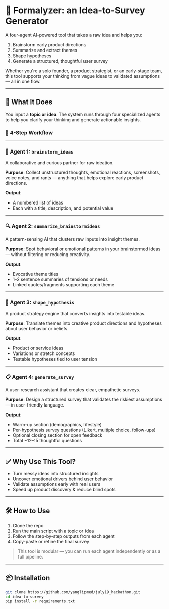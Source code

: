 # 🧠 Formalyzer: an Idea-to-Survey Generator

A four-agent AI-powered tool that takes a raw idea and helps you:
1. Brainstorm early product directions
2. Summarize and extract themes
3. Shape hypotheses
4. Generate a structured, thoughtful user survey

Whether you're a solo founder, a product strategist, or an early-stage team, this tool supports your thinking from vague ideas to validated assumptions — all in one flow.

---

## 🚀 What It Does

You input a **topic or idea**. The system runs through four specialized agents to help you clarify your thinking and generate actionable insights.

### 🧩 4-Step Workflow

---

### 🧠 Agent 1: `brainstorm_ideas`

A collaborative and curious partner for raw ideation.

**Purpose**: Collect unstructured thoughts, emotional reactions, screenshots, voice notes, and rants — anything that helps explore early product directions.

**Output**:
- A numbered list of ideas
- Each with a title, description, and potential value

---

### 🔍 Agent 2: `summarize_brainstormideas`

A pattern-sensing AI that clusters raw inputs into insight themes.

**Purpose**: Spot behavioral or emotional patterns in your brainstormed ideas — without filtering or reducing creativity.

**Output**:
- Evocative theme titles
- 1–2 sentence summaries of tensions or needs
- Linked quotes/fragments supporting each theme

---

### 🧪 Agent 3: `shape_hypothesis`

A product strategy engine that converts insights into testable ideas.

**Purpose**: Translate themes into creative product directions and hypotheses about user behavior or beliefs.

**Output**:
- Product or service ideas
- Variations or stretch concepts
- Testable hypotheses tied to user tension

---

### 📋 Agent 4: `generate_survey`

A user-research assistant that creates clear, empathetic surveys.

**Purpose**: Design a structured survey that validates the riskiest assumptions — in user-friendly language.

**Output**:
- Warm-up section (demographics, lifestyle)
- Per-hypothesis survey questions (Likert, multiple choice, follow-ups)
- Optional closing section for open feedback
- Total ~12–15 thoughtful questions

---

## ✅ Why Use This Tool?

- Turn messy ideas into structured insights
- Uncover emotional drivers behind user behavior
- Validate assumptions early with real users
- Speed up product discovery & reduce blind spots

---

## 🛠 How to Use

1. Clone the repo
2. Run the main script with a topic or idea
3. Follow the step-by-step outputs from each agent
4. Copy-paste or refine the final survey

> This tool is modular — you can run each agent independently or as a full pipeline.

---

## 📦 Installation

```bash
git clone https://github.com/yanglipmed/july19_hackathon.git
cd idea-to-survey
pip install -r requirements.txt
